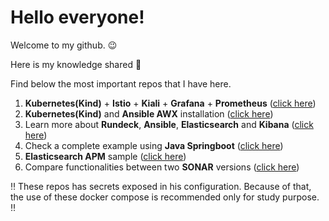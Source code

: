 <!-- <style>
td, th {
   border: none!important;
}

img[src$='#floatright']
{
    float:right;
}
</style> -->
# Hello everyone! 

Welcome to my github. 😉

Here is my knowledge shared 🎁

Find below the most important repos that I have here.


1. **Kubernetes(Kind)** + **Istio** + **Kiali** + **Grafana** + **Prometheus** ([click here](https://github.com/jeremiasrg/kubernetes_and_istio))
2. **Kubernetes(Kind)** and **Ansible AWX** installation ([click here](https://github.com/jeremiasrg/kubernetes_ansible_awx))
3. Learn more about **Rundeck**, **Ansible**, **Elasticsearch** and **Kibana** ([click here](https://github.com/jeremiasrg/rundeckAndAnsible))
4. Check a complete example using **Java Springboot** ([click here](https://github.com/jeremiasrg/sample-springboot))
5. **Elasticsearch APM** sample ([click here](https://github.com/jeremiasrg/elastic-apm-server-poc))
6. Compare functionalities between two **SONAR** versions ([click here](https://github.com/jeremiasrg/sonar-versions-campare/blob/main/docker-compose.yml))

‼️ These repos has secrets exposed in his configuration. Because of that, the use of these docker compose is recommended only for study purpose. ‼️




<!-- Scan the qrcode to reach me through whatsapp

<img src="./meuqr.jpeg#floatright" style="width: 150px" />

<div class="qrcode">
    
</div> -->